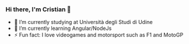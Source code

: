 ### Hi there, I'm Cristian 👋

- 🔭 I’m currently studying at Università degli Studi di Udine
- 🌱 I’m currently learning Angular/NodeJs
- ⚡ Fun fact: I love videogames and motorsport such as F1 and MotoGP

